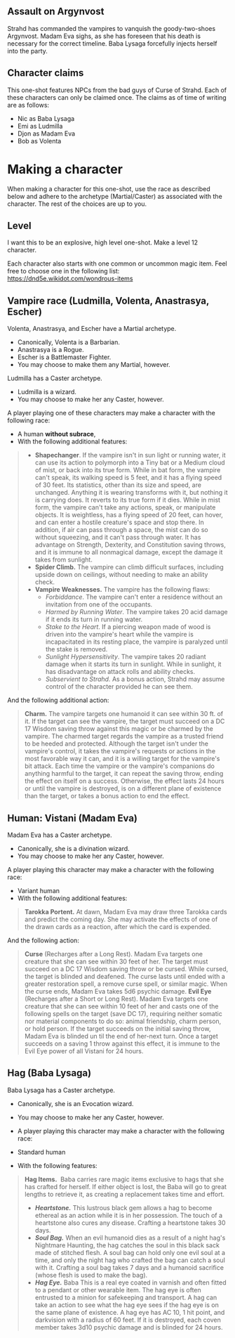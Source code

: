 ## Assault on Argynvost
Strahd has commanded the vampires to vanquish the goody-two-shoes Argynvost. Madam Eva sighs, as she has foreseen that his death is necessary for the correct timeline. Baba Lysaga forcefully injects herself into the party.

## Character claims
This one-shot features NPCs from the bad guys of Curse of Strahd. Each of these characters can only be claimed once. The claims as of time of writing are as follows:
* Nic as Baba Lysaga
* Emi as Ludmilla
* Djon as Madam Eva
* Bob as Volenta

# Making a character
When making a character for this one-shot, use the race as described below and adhere to the archetype (Martial/Caster) as associated with the character. The rest of the choices are up to you.

## Level
I want this to be an explosive, high level one-shot. Make a level 12 character.

Each character also starts with one common or uncommon magic item. Feel free to choose one in the following list: https://dnd5e.wikidot.com/wondrous-items

## Vampire race (Ludmilla, Volenta, Anastrasya, Escher)
Volenta, Anastrasya, and Escher have a Martial archetype.
* Canonically, Volenta is a Barbarian.
* Anastrasya is a Rogue.
* Escher is a Battlemaster Fighter.
* You may choose to make them any Martial, however.

Ludmilla has a Caster archetype.
* Ludmilla is a wizard.
* You may choose to make her any Caster, however.

A player playing one of these characters may make a character with the following race:
* A human **without subrace**, 
* With the following additional features:
> - **Shapechanger**. If the vampire isn't in sun light or running water, it can use its action to polymorph into a Tiny bat or a Medium cloud of mist, or back into its true form. While in bat form, the vampire can't speak, its walking speed is 5 feet, and it has a flying speed of 30 feet. Its statistics, other than its size and speed, are unchanged. Anything it is wearing transforms with it, but nothing it is carrying does. It reverts to its true form if it dies. While in mist form, the vampire can't take any actions, speak, or manipulate objects. It is weightless, has a flying speed of 20 feet, can hover, and can enter a hostile creature's space and stop there. In addition, if air can pass through a space, the mist can do so without squeezing, and it can't pass through water. It has advantage on Strength, Dexterity, and Constitution saving throws, and it is immune to all nonmagical damage, except the damage it takes from sunlight.
> - **Spider Climb.** The vampire can climb difficult surfaces, including upside down on ceilings, without needing to make an ability check.
> - **Vampire Weaknesses.** The vampire has the following flaws: 
> 	- *Forbiddance*. The vampire can't enter a residence without an invitation from one of the occupants. 
> 	- *Harmed by Running Water*. The vampire takes 20 acid damage if it ends its turn in running water. 
> 	- *Stake to the Heart*. If a piercing weapon made of wood is driven into the vampire's heart while the vampire is incapacitated in its resting place, the vampire is paralyzed until the stake is removed. 
> 	- *Sunlight Hypersensitivity*. The vampire takes 20 radiant damage when it starts its turn in sunlight. While in sunlight, it has disadvantage on attack rolls and ability checks.
> 	- *Subservient to Strahd.* As a bonus action, Strahd may assume control of the character provided he can see them.

And the following additional action:
> **Charm.** The vampire targets one humanoid it can see within 30 ft. of it. If the target can see the vampire, the target must succeed on a DC 17 Wisdom saving throw against this magic or be charmed by the vampire. The charmed target regards the vampire as a trusted friend to be heeded and protected. Although the target isn't under the vampire's control, it takes the vampire's requests or actions in the most favorable way it can, and it is a willing target for the vampire's bit attack. Each time the vampire or the vampire's companions do anything harmful to the target, it can repeat the saving throw, ending the effect on itself on a success. Otherwise, the effect lasts 24 hours or until the vampire is destroyed, is on a different plane of existence than the target, or takes a bonus action to end the effect.
## Human: Vistani (Madam Eva)
Madam Eva has a Caster archetype. 
* Canonically, she is a divination wizard. 
* You may choose to make her any Caster, however.

A player playing  this character may make a character with the following race:
* Variant human 
* With the following additional features:
> **Tarokka Portent.** At dawn, Madam Eva may draw three Tarokka cards and predict the coming day. She may activate the effects of one of the drawn cards as a reaction, after which the card is expended.

And the following action:
> **Curse** (Recharges after a Long Rest). Madam Eva targets one creature that she can see within 30 feet of her. The target must succeed on a DC 17 Wisdom saving throw or be cursed. While cursed, the target is blinded and deafened. The curse lasts until ended with a greater restoration spell, a remove curse spell, or similar magic. When the curse ends, Madam Eva takes 5d6 psychic damage.
> **Evil Eye** (Recharges after a Short or Long Rest). Madam Eva targets one creature that she can see within 10 feet of her and casts one of the following spells on the target (save DC 17), requiring neither somatic nor material components to do so: animal friendship, charm person, or hold person. If the target succeeds on the initial saving throw, Madam Eva is blinded un­ til the end of her-next turn. Once a target succeeds on a saving 1 throw against this effect, it is immune to the Evil Eye power of all Vistani for 24 hours.
## Hag (Baba Lysaga)
Baba Lysaga has a Caster archetype. 
* Canonically, she is an Evocation wizard.
* You may choose to make her any Caster, however.

* A player playing  this character may make a character with the following race:
* Standard human
* With the following features:
> **Hag Items.**  Baba carries rare magic items exclusive to hags that she has crafted for herself. If either object is lost, the Baba will go to great lengths to retrieve it, as creating a replacement takes time and effort.
> 	- _**Heartstone.**_ This lustrous black gem allows a hag to become ethereal as an action while it is in her possession. The touch of a heartstone also cures any disease. Crafting a heartstone takes 30 days.
> 	- _**Soul Bag.**_ When an evil humanoid dies as a result of a night hag's Nightmare Haunting, the hag catches the soul in this black sack made of stitched flesh. A soul bag can hold only one evil soul at a time, and only the night hag who crafted the bag can catch a soul with it. Crafting a soul bag takes 7 days and a humanoid sacrifice (whose flesh is used to make the bag).
> 	- _**Hag Eye.**_ Baba This is a real eye coated in varnish and often fitted to a pendant or other wearable item. The hag eye is often entrusted to a minion for safekeeping and transport. A hag can take an action to see what the hag eye sees if the hag eye is on the same plane of existence. A hag eye has AC 10, 1 hit point, and darkvision with a radius of 60 feet. If it is destroyed, each coven member takes 3d10 psychic damage and is blinded for 24 hours.